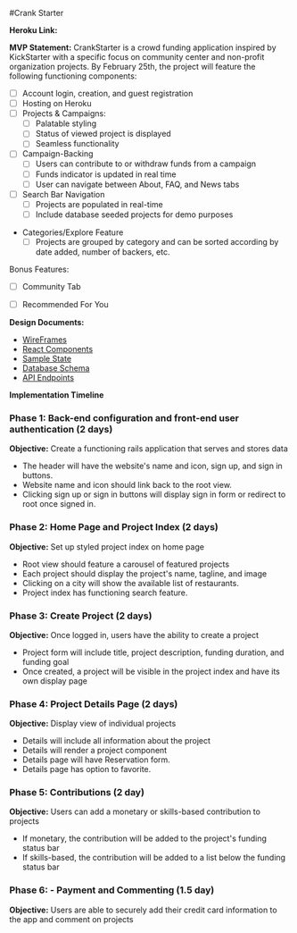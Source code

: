 #Crank Starter


__Heroku Link:__

__MVP Statement:__
  CrankStarter is a crowd funding application inspired by KickStarter with a specific focus on community center and non-profit organization projects. By February 25th, the project will feature the following functioning components:

  - [ ] Account login, creation, and guest registration
  - [ ] Hosting on Heroku
  - [ ] Projects & Campaigns:
    - [ ] Palatable styling
    - [ ] Status of viewed project is displayed
    - [ ] Seamless functionality
  - [ ] Campaign-Backing
    - [ ] Users can contribute to or withdraw funds from a campaign
    - [ ] Funds indicator is updated in real time
    - [ ] User can navigate between About, FAQ, and News tabs
  - [ ] Search Bar Navigation
    - [ ] Projects are populated in real-time
    - [ ] Include database seeded projects for demo purposes
  - Categories/Explore Feature
    - [ ] Projects are grouped by category and can be sorted according by date added, number of backers, etc.

  Bonus Features:
  - [ ] Community Tab
  - [ ] Recommended For You


__Design Documents:__
  * [WireFrames](https://github.com/jamesevers/punch_starter/tree/master/docs/wireframes)
  * [React Components](https://github.com/jamesevers/punch_starter/tree/master/docs/component-hierarchy.md)
  * [Sample State](https://github.com/jamesevers/punch_starter/tree/master/docs/sample-state.md)
  * [Database Schema](https://github.com/jamesevers/punch_starter/tree/master/docs/schema.md)
  * [API Endpoints](https://github.com/jamesevers/punch_starter/tree/master/docs/api-endpoints.md)


  __Implementation Timeline__

  ### Phase 1: Back-end configuration and front-end user authentication (2 days)
**Objective:** Create a functioning rails application that serves and stores data
* The header will have the website's name and icon, sign up, and sign in
buttons.
* Website name and icon should link back to the root view.
* Clicking sign up or sign in buttons will display sign in form or redirect to root once signed in.

### Phase 2: Home Page and Project Index (2 days)

**Objective:** Set up styled project index on home page
* Root view should feature a carousel of featured projects
* Each project should display the project's name, tagline, and image
* Clicking on a city will show the available list of restaurants.
* Project index has functioning search feature.

### Phase 3: Create Project (2 days)

**Objective:** Once logged in, users have the ability to create a project
* Project form will include title, project description, funding duration, and funding goal
* Once created, a project will be visible in the project index and have its own display page

### Phase 4: Project Details Page (2 days)

**Objective:** Display view of individual projects
* Details will include all information about the project
* Details will render a project component
* Details page will have Reservation form.
* Details page has option to favorite.


### Phase 5: Contributions (2 day)

**Objective:** Users can add a monetary or skills-based contribution to projects
* If monetary, the contribution will be added to the project's funding status bar
* If skills-based, the contribution will be added to a list below the funding status bar

### Phase 6: - Payment and Commenting (1.5 day)

**Objective:** Users are able to securely add their credit card information to the app and comment on projects
